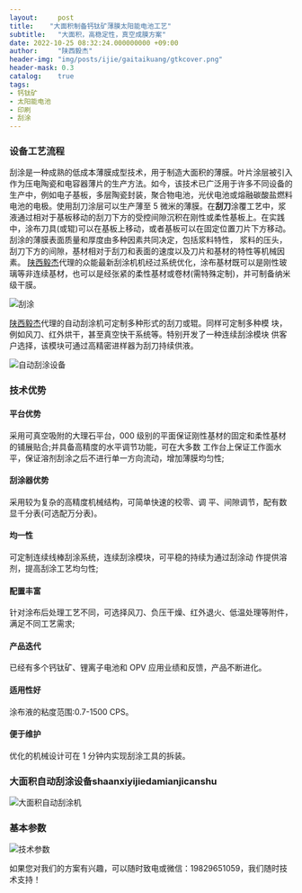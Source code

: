 ```yaml
---
layout:     post
title:    "大面积制备钙钛矿薄膜太阳能电池工艺"
subtitle:   "大面积，高稳定性，真空成膜方案"
date: 2022-10-25 08:32:24.000000000 +09:00
author:     "陕西毅杰"
header-img: "img/posts/ijie/gaitaikuang/gtkcover.png"
header-mask: 0.3
catalog:    true
tags:
- 钙钛矿
- 太阳能电池
- 印刷
- 刮涂
---
```



### 设备工艺流程

刮涂是一种成熟的低成本薄膜成型技术，用于制造大面积的薄膜。叶片涂层被引入作为压电陶瓷和电容器薄片的生产方法。如今，该技术已广泛用于许多不同设备的生产中，例如电子基板，多层陶瓷封装，聚合物电池，光伏电池或熔融碳酸盐燃料电池的电极。使用刮刀涂层可以生产薄至 5 微米的薄膜。在**刮刀**涂覆工艺中，浆液通过相对于基板移动的刮刀下方的受控间隙沉积在刚性或柔性基板上。在实践中，涂布刀具(或辊)可以在基板上移动，或者基板可以在固定位置刀片下方移动。刮涂的薄膜表面质量和厚度由多种因素共同决定，包括浆料特性， 浆料的压头，刮刀下方的间隙，基材相对于刮刀和表面的速度以及刀片和基材的特性等机械因素。
[陕西毅杰](http://www.shaanxiyijie.com)代理的众能最新刮涂机机经过系统优化，涂布基材既可以是刚性玻璃等非连续基材，也可以是经张紧的柔性基材或卷材(需特殊定制)，并可制备纳米级干膜。

![刮涂](https://yizibi.github.io/img/posts/ijie/gaitaikuang/shanxiyijieguatu.png)

[陕西毅杰](http://www.shaanxiyijie.com)代理的自动刮涂机可定制多种形式的刮刀或辊。同样可定制多种模 块，例如风刀、红外烘干，甚至真空快干系统等。特别开发了一种连续刮涂模块 供客户选择，该模块可通过高精密进样器为刮刀持续供液。

![自动刮涂设备](https://yizibi.github.io/img/posts/ijie/gaitaikuang/shanxiyijieguatuauto.png)

### 技术优势

#### 平台优势
  采用可真空吸附的大理石平台，000 级别的平面保证刚性基材的固定和柔性基材的铺展贴合;并具备高精度的水平调节功能，可在大多数 工作台上保证工作面水平，保证溶剂刮涂之后不进行单一方向流动，增加薄膜均匀性;
#### 刮涂器优势
采用较为复杂的高精度机械结构，可简单快速的校零、调 平、间隙调节，配有数显千分表(可选配万分表)。
#### 均一性
可定制连续线棒刮涂系统，连续刮涂模块，可平稳的持续为通过刮涂动 作提供溶剂，提高刮涂工艺均匀性;
#### 配置丰富
针对涂布后处理工艺不同，可选择风刀、负压干燥、红外退火、低温处理等附件，满足不同工艺需求;
#### 产品迭代
已经有多个钙钛矿、锂离子电池和 OPV 应用业绩和反馈，产品不断进化。
#### 适用性好
涂布液的粘度范围:0.7-1500 CPS。
#### 便于维护
优化的机械设计可在 1 分钟内实现刮涂工具的拆装。

### 大面积自动刮涂设备shaanxiyijiedamianjicanshu

![大面积自动刮涂机](https://yizibi.github.io/img/posts/ijie/gaitaikuang/shaanxiyijiedamianji.png)

### 基本参数
![技术参数](https://yizibi.github.io/img/posts/ijie/gaitaikuang/shaanxiyijiedamianjicanshu.png)

如果您对我们的方案有兴趣，可以随时致电或微信：19829651059，我们随时技术支持！